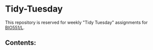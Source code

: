 # Tidy-Tuesday

This repository is reserved for weekly "Tidy Tuesday" assignments for [BIO551/L](https://github.com/Biol551-CSUN). 


## **Contents:**

